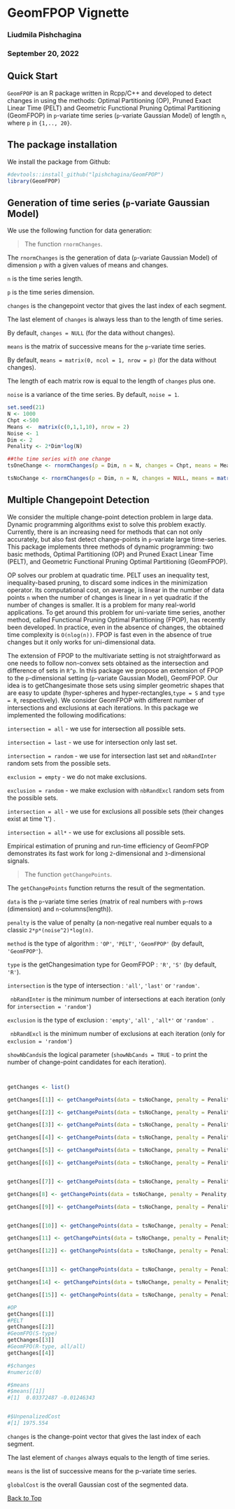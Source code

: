 <a id="top"></a>
#  GeomFPOP Vignette
### Liudmila Pishchagina
### September 20, 2022

## Quick Start

` GeomFPOP ` is an R package written in Rcpp/C++ and developed to detect changes in using the methods: Optimal Partitioning (OP), Pruned Exact Linear Time (PELT) and Geometric Functional Pruning Optimal Partitioning (GeomFPOP) in `p`-variate time series (`p`-variate Gaussian Model) of length `n`, where  `p` in `{1,.., 20}`. 


## The package installation

We install the package from Github:

```r
#devtools::install_github("lpishchagina/GeomFPOP")
library(GeomFPOP)
```

## Generation of time series (`p`-variate Gaussian Model)

We use the following function for data generation:

> The function `rnormChanges`.

The `rnormChanges` is the generation of data (`p`-variate Gaussian Model) of dimension `p` with a given values of means and changes.

`n`  is the time series length.

`p`  is the time series dimension.

`changes` is the changepoint vector that gives the last index of each segment.

The last element of `changes` is always less than to the length of time series.

By default, `changes = NULL` (for the data without changes). 

`means` is the matrix of successive means for the `p`-variate time series.

By default, `means = matrix(0, ncol = 1, nrow = p)` (for the data without changes). 

The length of each matrix row is equal to the length of `changes` plus one.

`noise` is a variance of the time series. By default, `noise = 1`.

```r
set.seed(21)
N <- 1000
Chpt <-500
Means <-  matrix(c(0,1,1,10), nrow = 2)
Noise <- 1
Dim <- 2
Penality <- 2*Dim*log(N)

##the time series with one change
tsOneChange <- rnormChanges(p = Dim, n = N, changes = Chpt, means = Means, noise = Noise)

tsNoChange <- rnormChanges(p = Dim, n = N, changes = NULL, means = matrix(0, ncol = 1, nrow = Dim), noise = Noise)
```


## Multiple Changepoint Detection

We consider the multiple change-point detection problem in large data. Dynamic programming algorithms exist to solve this problem exactly. Currently, there is an increasing need for methods that can not only accurately, but also fast  detect change-points in `p`-variate large time-series. This package implements three methods of dynamic programming: two basic methods, Optimal Partitioning (OP) and Pruned Exact Linear Time (PELT),  and Geometric Functional Pruning Optimal Partitioning (GeomFPOP).

OP solves our problem at quadratic time.  PELT uses an inequality test, inequality-based pruning, to discard some indices in the minimization operator. Its computational cost, on average, is linear in the number of data points `n` when the number of changes is linear in `n` yet quadratic if the number of changes is smaller. It is a problem for many real-world applications. To get around this problem for uni-variate time series, another method, called Functional Pruning Optimal Partitioning (FPOP), has recently been developed. In practice, even in the absence of changes, the obtained time complexity is `O(nlog(n))`. FPOP is fast even in the absence of true changes but it only works for uni-dimensional data. 

The extension of FPOP to the multivariate setting is not straightforward as one needs to follow non-convex sets obtained as the intersection and difference of sets in `R^p`. In this package we propose an extension of FPOP to the `p`-dimensional setting (`p`-variate Gaussian Model), GeomFPOP. Our idea is to getChangesimate those sets using simpler geometric shapes that are easy to update (hyper-spheres and hyper-rectangles,`type = S` and `type = R`, respectively).
We consider GeomFPOP with different number of intersections and exclusions at each iterations. In this package we implemented the following modifications:

`intersection = all` - we use for intersection  all possible sets.

`intersection = last` - we use for intersection  only last set.

`intersection = random` - we use for intersection   last set and `nbRandInter` random sets from the possible sets.

`exclusion = empty` - we do not make exclusions.

`exclusion = random` - we make exclusion with `nbRandExcl` random sets from the possible sets.

`intersection = all` - we use for exclusions  all possible sets (their changes exist at time 't') .

`intersection = all*` - we use for exclusions  all possible sets.

Empirical estimation of pruning and run-time efficiency of GeomFPOP demonstrates its fast work for long `2`-dimensional and `3`-dimensional signals.

> The function `getChangePoints`.

The ` getChangePoints ` function returns the result of the segmentation.

` data ` is the `p`-variate time series (matrix of real numbers with `p`-rows (dimension) and `n`-columns(length)).

` penalty ` is the value of penalty (a non-negative real number  equals to a classic `2*p*(noise^2)*log(n)`. 

` method ` is the type of algorithm : `'OP'`, `'PELT'`, `'GeomFPOP'`  (by default, `'GeomFPOP'`).

` type ` is the getChangesimation type for GeomFPOP : `'R'`, `'S'` (by default, `'R'`).

` intersection ` is the type of intersection : `'all'`, `'last'` or  `'random'`.

` nbRandInter` is the minimum number of intersections at each iteration (only for `intersection = 'random'`)

` exclusion ` is the type of exclusion : `'empty'`, `'all'` , `'all*'` or `'random' `.

` nbRandExcl` is the minimum number of exclusions at each iteration (only for `exclusion = 'random'`)

` showNbCands `is the logical parameter (` showNbCands = TRUE ` - to print the number of change-point candidates for each iteration).

```r


getChanges <- list()

getChanges[[1]] <- getChangePoints(data = tsNoChange, penalty = Penality, method = 'OP', showNbCands = FALSE)

getChanges[[2]] <- getChangePoints(data = tsNoChange, penalty = Penality, method = 'PELT', showNbCands = FALSE)

getChanges[[3]] <- getChangePoints(data = tsNoChange, penalty = Penality, method = 'GeomFPOP',  type = 'S', showNbCands = FALSE)

getChanges[[4]] <- getChangePoints(data = tsNoChange, penalty = Penality, method = 'GeomFPOP',  type = 'R',  intersection = 'all', exclusion = 'all', showNbCands = FALSE)

getChanges[[5]] <- getChangePoints(data = tsNoChange, penalty = Penality, method = 'GeomFPOP',  type = 'R',  intersection = 'last', exclusion = 'all', showNbCands = FALSE)

getChanges[[6]] <- getChangePoints(data = tsNoChange, penalty = Penality, method = 'GeomFPOP',  type = 'R',  intersection = 'random', nbRandInter = 1, exclusion = 'all', showNbCands = FALSE)


getChanges[[7]] <- getChangePoints(data = tsNoChange, penalty = Penality, method = 'GeomFPOP',  type = 'R',  intersection = 'all', exclusion = 'all*', showNbCands = FALSE)

getChanges[8] <- getChangePoints(data = tsNoChange, penalty = Penality, method = 'GeomFPOP',  type = 'R',  intersection = 'last', exclusion = 'all*', showNbCands = FALSE)

getChanges[[9]] <- getChangePoints(data = tsNoChange, penalty = Penality, method = 'GeomFPOP',  type = 'R',  intersection = 'random',nbRandInter = 1, exclusion = 'all*', showNbCands = FALSE)


getChanges[[10]] <- getChangePoints(data = tsNoChange, penalty = Penality, method = 'GeomFPOP',  type = 'R',  intersection = 'all', exclusion = 'random',nbRandExcl = 1, showNbCands = FALSE)

getChanges[11] <- getChangePoints(data = tsNoChange, penalty = Penality, method = 'GeomFPOP',  type = 'R',  intersection = 'last', exclusion = 'random',nbRandExcl = 1, showNbCands = FALSE)

getChanges[[12]] <- getChangePoints(data = tsNoChange, penalty = Penality, method = 'GeomFPOP',  type = 'R',  intersection = 'random',nbRandInter = 1, exclusion = 'random', nbRandExcl = 1, showNbCands = FALSE)


getChanges[[13]] <- getChangePoints(data = tsNoChange, penalty = Penality, method = 'GeomFPOP',  type = 'R',  intersection = 'all', exclusion = 'empty', showNbCands = FALSE)

getChanges[14] <- getChangePoints(data = tsNoChange, penalty = Penality, method = 'GeomFPOP',  type = 'R',  intersection = 'last', exclusion = 'empty', showNbCands = FALSE)

getChanges[[15]] <- getChangePoints(data = tsNoChange, penalty = Penality, method = 'GeomFPOP',  type = 'R',  intersection = 'random', nbRandInter = 1, exclusion = 'empty', showNbCands = FALSE)

```

```r
#OP
getChanges[[1]] 
#PELT
getChanges[[2]] 
#GeomFPO(S-type)
getChanges[[3]] 
#GeomFPO(R-type, all/all)
getChanges[[4]] 

#$changes
#numeric(0)

#$means
#$means[[1]]
#[1]  0.03372487 -0.01246343


#$UnpenalizedCost
#[1] 1975.554

```

`changes` is the change-point vector that gives the last index of each segment.

The last element of `changes` always equals to the length of time series.

`means` is the list of successive means for the p-variate time series.

`globalCost` is the overall Gaussian cost of the segmented data. 

[Back to Top](#top)
